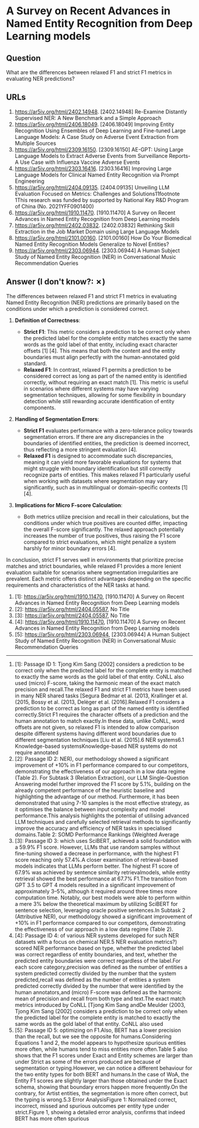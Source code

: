 # A Survey on Recent Advances in Named Entity Recognition from Deep Learning models

## Question

What are the differences between relaxed F1 and strict F1 metrics in evaluating NER predictions?

## URLs

1. https://ar5iv.org/html/2402.14948. [2402.14948] Re-Examine Distantly Supervised NER: A New Benchmark and a Simple Approach
2. https://ar5iv.org/html/2406.18049. [2406.18049] Improving Entity Recognition Using Ensembles of Deep Learning and Fine-tuned Large Language Models: A Case Study on Adverse Event Extraction from Multiple Sources
3. https://ar5iv.org/html/2309.16150. [2309.16150] AE-GPT: Using Large Language Models to Extract Adverse Events from Surveillance Reports-A Use Case with Influenza Vaccine Adverse Events
4. https://ar5iv.org/html/2303.16416. [2303.16416] Improving Large Language Models for Clinical Named Entity Recognition via Prompt Engineering
5. https://ar5iv.org/html/2404.09135. [2404.09135] Unveiling LLM Evaluation Focused on Metrics: Challenges and Solutions11footnote 1This research was funded by supported by National Key R&D Program of China (No. 2021YFF0901400)
6. https://ar5iv.org/html/1910.11470. [1910.11470] A Survey on Recent Advances in Named Entity Recognition from Deep Learning models
7. https://ar5iv.org/html/2402.03832. [2402.03832] Rethinking Skill Extraction in the Job Market Domain using Large Language Models
8. https://ar5iv.org/html/2101.00160. [2101.00160] How Do Your Biomedical Named Entity Recognition Models Generalize to Novel Entities?
9. https://ar5iv.org/html/2303.06944. [2303.06944] A Human Subject Study of Named Entity Recognition (NER) in Conversational Music Recommendation Queries

## Answer (I don't know?: ✗)

The differences between relaxed F1 and strict F1 metrics in evaluating Named Entity Recognition (NER) predictions are primarily based on the conditions under which a prediction is considered correct.

1. **Definition of Correctness**:
   - **Strict F1**: This metric considers a prediction to be correct only when the predicted label for the complete entity matches exactly the same words as the gold label of that entity, including exact character offsets [1] [4]. This means that both the content and the entity boundaries must align perfectly with the human-annotated gold standard.
   - **Relaxed F1**: In contrast, relaxed F1 permits a prediction to be considered correct as long as part of the named entity is identified correctly, without requiring an exact match [1]. This metric is useful in scenarios where different systems may have varying segmentation techniques, allowing for some flexibility in boundary detection while still rewarding accurate identification of entity components.

2. **Handling of Segmentation Errors**:
   - **Strict F1** evaluates performance with a zero-tolerance policy towards segmentation errors. If there are any discrepancies in the boundaries of identified entities, the prediction is deemed incorrect, thus reflecting a more stringent evaluation [4].
   - **Relaxed F1** is designed to accommodate such discrepancies, meaning it can yield more favorable evaluations for systems that might struggle with boundary identification but still correctly recognize parts of entities. This makes relaxed F1 particularly useful when working with datasets where segmentation may vary significantly, such as in multilingual or domain-specific contexts [1] [4].

3. **Implications for Micro F-score Calculation**:
   - Both metrics utilize precision and recall in their calculations, but the conditions under which true positives are counted differ, impacting the overall F-score significantly. The relaxed approach potentially increases the number of true positives, thus raising the F1 score compared to strict evaluations, which might penalize a system harshly for minor boundary errors [4].

In conclusion, strict F1 serves well in environments that prioritize precise matches and strict boundaries, while relaxed F1 provides a more lenient evaluation suitable for scenarios where segmentation irregularities are prevalent. Each metric offers distinct advantages depending on the specific requirements and characteristics of the NER tasks at hand.

1. [1]:  https://ar5iv.org/html/1910.11470, [1910.11470] A Survey on Recent Advances in Named Entity Recognition from Deep Learning models
2. [2]:  https://ar5iv.org/html/2404.05587, No Title
3. [3]:  https://ar5iv.org/html/2404.05587, No Title
4. [4]:  https://ar5iv.org/html/1910.11470, [1910.11470] A Survey on Recent Advances in Named Entity Recognition from Deep Learning models
5. [5]:  https://ar5iv.org/html/2303.06944, [2303.06944] A Human Subject Study of Named Entity Recognition (NER) in Conversational Music Recommendation Queries
---
1. [1]:  Passage ID 1: Tjong Kim Sang (2002] considers a prediction to be correct only when the predicted label for the complete entity is matched to exactly the same words as the gold label of that entity. CoNLL also used (micro) F-score, taking the harmonic mean of the exact match precision and recall.The relaxed F1 and strict F1 metrics have been used in many NER shared tasks [Segura Bedmar et al. (2013, Krallinger et al. (2015, Bossy et al. (2013, Delėger et al. (2016].Relaxed F1 considers a prediction to be correct as long as part of the named entity is identified correctly.Strict F1 requires the character offsets of a prediction and the human annotation to match exactly.In these data, unlike CoNLL, word offsets are not given, so relaxed F1 is intended to allow comparison despite different systems having different word boundaries due to different segmentation techniques [Liu et al. (2015].6 NER systems6.1 Knowledge-based systemsKnowledge-based NER systems do not require annotated
2. [2]:  Passage ID 2: NER), our methodology showed a significant improvement of +10% in F1 performance compared to our competitors, demonstrating the effectiveness of our approach in a low data regime (Table 2). For Subtask 3 (Relation Extraction), our LLM Single-Question Answering model further improved the F1 score by 5.1%, building on the already competent performance of the heuristic baseline and highlighting the advantage of our method. Furthermore, it has been demonstrated that using 7-10 samples is the most effective strategy, as it optimises the balance between input complexity and model performance.This analysis highlights the potential of utilising advanced LLM techniques and carefully selected retrieval methods to significantly improve the accuracy and efficiency of NER tasks in specialised domains.Table 2: SOMD Performance Rankings (Weighted Average
3. [3]:  Passage ID 3: which uses SciBERT, achieved a solid foundation with a 59.9% F1 score. However, LLMs that use random samples without fine-tuning showed a decrease in performance, with the highest F1 score reaching only 57.4%.A closer examination of retrieval-based models indicates that LLMs perform better. The highest F1 score of 67.9% was achieved by sentence similarity retrievalmodels, while entity retrieval showed the best performance at 67.7% F1.The transition from GPT 3.5 to GPT 4 models resulted in a significant improvement of approximately 3–5%, although it required around three times more computation time. Notably, our best models were able to perform within a mere 3% below the theoretical maximum by utilizing SciBERT for sentence selection, leveraging oracle positive sentences.In Subtask 2 (Attributive NER), our methodology showed a significant improvement of +10% in F1 performance compared to our competitors, demonstrating the effectiveness of our approach in a low data regime (Table 2).
4. [4]:  Passage ID 4: of various NER systems developed for such NER datasets with a focus on chemical NER.5 NER evaluation metrics?) scored NER performance based on type, whether the predicted label was correct regardless of entity boundaries, and text, whether the predicted entity boundaries were correct regardless of the label.For each score category,precision was defined as the number of entities a system predicted correctly divided by the number that the system predicted,recall was defined as the number of entities a system predicted correctly divided by the number that were identified by the human annotators,and (micro) F-score was defined as the harmonic mean of precision and recall from both type and text.The exact match metrics introduced by CoNLL [Tjong Kim Sang andDe Meulder (2003, Tjong Kim Sang (2002] considers a prediction to be correct only when the predicted label for the complete entity is matched to exactly the same words as the gold label of that entity. CoNLL also used
5. [5]:  Passage ID 5: optimizing on F1.Also, BERT has a lower precision than the recall, but we see the opposite for humans.Considering Equations 1 and 2, the model appears to hypothesize spurious entities more often, while humans tend to miss entities more often.Table 5 also shows that the F1 scores under Exact and Entity schemes are larger than under Strict as some of the errors produced are because of segmentation or typing.However, we can notice a different behaviour for the two entity types for both BERT and humans.In the case of WoA, the Entity F1 scores are slightly larger than those obtained under the Exact schema, showing that boundary errors happen more frequently.On the contrary, for Artist entities, the segmentation is more often correct, but the typing is wrong.5.3 Error AnalysisFigure 1: Normalized correct, incorrect, missed and spurious outcomes per entity type under strict.Figure 1, showing a detailed error analysis, confirms that indeed BERT has more often spurious